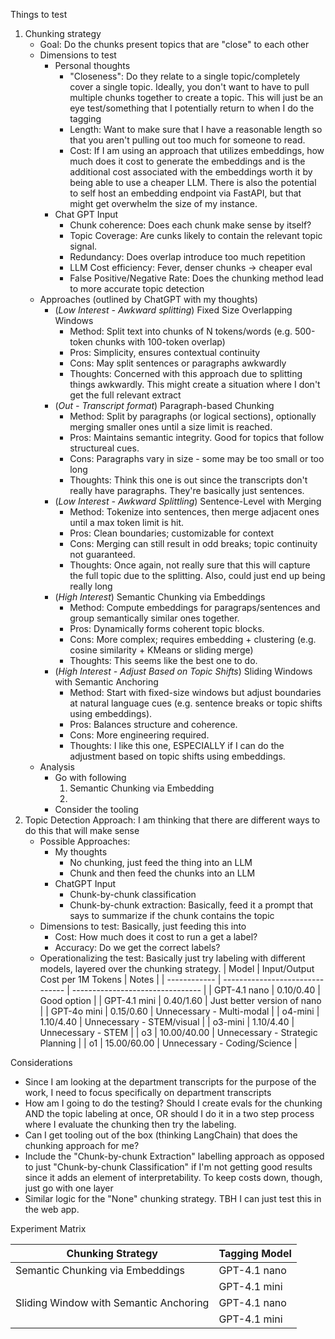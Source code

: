 Things to test
1. Chunking strategy
    - Goal: Do the chunks present topics that are "close" to each other
    - Dimensions to test
        - Personal thoughts
            - "Closeness": Do they relate to a single topic/completely cover a single topic.  Ideally, you don't want to have to pull multiple chunks together to create a topic.  This will just be an eye test/something that I potentially return to when I do the tagging
            - Length: Want to make sure that I have a reasonable length so that you aren't pulling out too much for someone to read.
            - Cost: If I am using an approach that utilizes embeddings, how much does it cost to generate the embeddings and is the additional cost associated with the embeddings worth it by being able to use a cheaper LLM.  There is also the potential to self host an embedding endpoint via FastAPI, but that might get overwhelm the size of my instance.
        - Chat GPT Input
            - Chunk coherence: Does each chunk make sense by itself?
            - Topic Coverage: Are cunks likely to contain the relevant topic signal.
            - Redundancy: Does overlap introduce too much repetition
            - LLM Cost efficiency: Fever, denser chunks -> cheaper eval
            - False Positive/Negative Rate: Does the chunking method lead to more accurate topic detection
    - Approaches (outlined by ChatGPT with my thoughts)
        - (*Low Interest - Awkward splitting*) Fixed Size Overlapping Windows
            - Method: Split text into chunks of N tokens/words (e.g. 500-token chunks with 100-token overlap)
            - Pros: Simplicity, ensures contextual continuity
            - Cons: May split sentences or paragraphs awkwardly
            - Thoughts: Concerned with this approach due to splitting things awkwardly.  This might create a situation where I don't get the full relevant extract
        - (*Out - Transcript format*) Paragraph-based Chunking
            - Method: Split by paragraphs (or logical sections), optionally merging smaller ones until a size limit is reached.
            - Pros: Maintains semantic integrity.  Good for topics that follow structureal cues.
            - Cons: Paragraphs vary in size - some may be too small or too long
            - Thoughts: Think this one is out since the transcripts don't really have paragraphs.  They're basically just sentences.
        - (*Low Interest - Awkward Splittling*) Sentence-Level with Merging
            - Method: Tokenize into sentences, then merge adjacent ones until a max token limit is hit.
            - Pros: Clean boundaries; customizable for context
            - Cons: Merging can still result in odd breaks; topic continuity not guaranteed.
            - Thoughts: Once again, not really sure that this will capture the full topic due to the splitting.  Also, could just end up being really long
        - (*High Interest*) Semantic Chunking via Embeddings
            - Method: Compute embeddings for paragraps/sentences and group semantically similar ones together.
            - Pros: Dynamically forms coherent topic blocks.
            - Cons: More complex; requires embedding  + clustering (e.g. cosine similarity + KMeans or sliding merge)
            - Thoughts: This seems like the best one to do.
        - (*High Interest - Adjust Based on Topic Shifts*) Sliding Windows with Semantic Anchoring
            - Method: Start with fixed-size windows but adjust boundaries at natural language cues (e.g. sentence breaks or topic shifts using embeddings).
            - Pros: Balances structure and coherence.
            - Cons: More engineering required.
            - Thoughts: I like this one, ESPECIALLY if I can do the adjustment based on topic shifts using embeddings.
    - Analysis
        - Go with following
            1. Semantic Chunking via Embedding
            2. 
        - Consider the tooling
2. Topic Detection Approach: I am thinking that there are different ways to do this that will make sense
    - Possible Approaches:
        - My thoughts
            - No chunking, just feed the thing into an LLM
            - Chunk and then feed the chunks into an LLM
        - ChatGPT Input
            - Chunk-by-chunk classification
            - Chunk-by-chunk extraction: Basically, feed it a prompt that says to summarize if the chunk contains the topic
    - Dimensions to test: Basically, just feeding this into 
        - Cost: How much does it cost to run a get a label?
        - Accuracy: Do we get the correct labels?
    - Operationalizing the test: Basically just try labeling with different models, layered over the chunking strategy.
        | Model        | Input/Output Cost per 1M Tokens | Notes                            |
        | ------------ | ------------------------------- | -------------------------------- |
        | GPT-4.1 nano | $0.10/$0.40                     | Good option                      |
        | GPT-4.1 mini | $0.40/$1.60                     | Just better version of nano      |
        | GPT-4o mini  | $0.15/$0.60                     | Unnecessary - Multi-modal        |
        | o4-mini      | $1.10/$4.40                     | Unnecessary - STEM/visual        |
        | o3-mini      | $1.10/$4.40                     | Unnecessary - STEM               |
        | o3           | $10.00/$40.00                   | Unnecessary - Strategic Planning |
        | o1           | $15.00/$60.00                   | Unnecessary - Coding/Science     |

Considerations
- Since I am looking at the department transcripts for the purpose of the work, I need to focus specifically on department transcripts
- How am I going to do the testing?  Should I create evals for the chunking AND the topic labeling at once, OR should I do it in a two step process where I evaluate the chunking then try the labeling.
- Can I get tooling out of the box (thinking LangChain) that does the chunking approach for me?
- Include the "Chunk-by-chunk Extraction" labelling approach as opposed to just "Chunk-by-chunk Classification" if I'm not getting good results since it adds an element of interpretability.  To keep costs down, though, just go with one layer
- Similar logic for the "None" chunking strategy.  TBH I can just test this in the web app.

Experiment Matrix

| Chunking Strategy                      | Tagging Model | 
| -------------------------------------- | ------------- |
| Semantic Chunking via Embeddings       | GPT-4.1 nano  |
|                                        | GPT-4.1 mini  |
| Sliding Window with Semantic Anchoring | GPT-4.1 nano  |
|                                        | GPT-4.1 mini  |